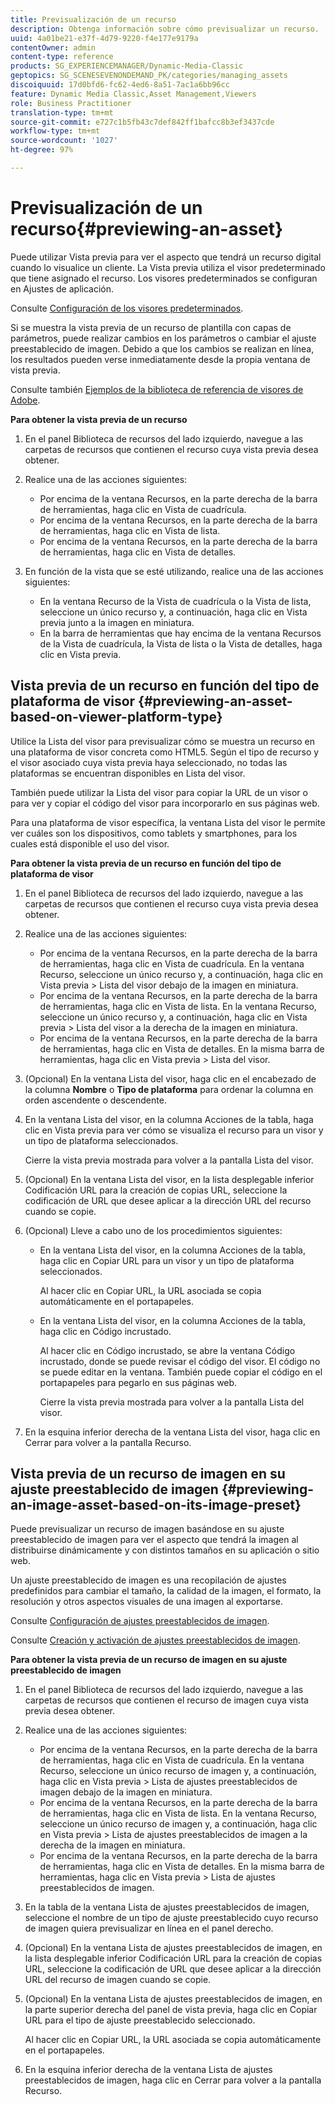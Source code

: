 ```yaml
---
title: Previsualización de un recurso
description: Obtenga información sobre cómo previsualizar un recurso.
uuid: 4a01be21-e37f-4d79-9220-f4e177e9179a
contentOwner: admin
content-type: reference
products: SG_EXPERIENCEMANAGER/Dynamic-Media-Classic
geptopics: SG_SCENESEVENONDEMAND_PK/categories/managing_assets
discoiquuid: 17d0bfd6-fc62-4ed6-8a51-7ac1a6bb96cc
feature: Dynamic Media Classic,Asset Management,Viewers
role: Business Practitioner
translation-type: tm+mt
source-git-commit: e727c1b5fb43c7def842ff1bafcc8b3ef3437cde
workflow-type: tm+mt
source-wordcount: '1027'
ht-degree: 97%

---
```



# Previsualización de un recurso{#previewing-an-asset}

Puede utilizar Vista previa para ver el aspecto que tendrá un recurso digital cuando lo visualice un cliente. La Vista previa utiliza el visor predeterminado que tiene asignado el recurso. Los visores predeterminados se configuran en Ajustes de aplicación.

Consulte [Configuración de los visores predeterminados](application-setup.md#configuring_default_viewers).

Si se muestra la vista previa de un recurso de plantilla con capas de parámetros, puede realizar cambios en los parámetros o cambiar el ajuste preestablecido de imagen. Debido a que los cambios se realizan en línea, los resultados pueden verse inmediatamente desde la propia ventana de vista previa.

Consulte también [Ejemplos de la biblioteca de referencia de visores de Adobe](https://landing.adobe.com/en/na/dynamic-media/ctir-2755/live-demos.html).

**Para obtener la vista previa de un recurso**

1. En el panel Biblioteca de recursos del lado izquierdo, navegue a las carpetas de recursos que contienen el recurso cuya vista previa desea obtener.
1. Realice una de las acciones siguientes:

   * Por encima de la ventana Recursos, en la parte derecha de la barra de herramientas, haga clic en Vista de cuadrícula. 
   * Por encima de la ventana Recursos, en la parte derecha de la barra de herramientas, haga clic en Vista de lista. 
   * Por encima de la ventana Recursos, en la parte derecha de la barra de herramientas, haga clic en Vista de detalles. 

1. En función de la vista que se esté utilizando, realice una de las acciones siguientes:

   * En la ventana Recurso de la Vista de cuadrícula o la Vista de lista, seleccione un único recurso y, a continuación, haga clic en Vista previa junto a la imagen en miniatura.
   * En la barra de herramientas que hay encima de la ventana Recursos de la Vista de cuadrícula, la Vista de lista o la Vista de detalles, haga clic en Vista previa.

## Vista previa de un recurso en función del tipo de plataforma de visor  {#previewing-an-asset-based-on-viewer-platform-type}

Utilice la Lista del visor para previsualizar cómo se muestra un recurso en una plataforma de visor concreta como HTML5. Según el tipo de recurso y el visor asociado cuya vista previa haya seleccionado, no todas las plataformas se encuentran disponibles en Lista del visor.

También puede utilizar la Lista del visor para copiar la URL de un visor o para ver y copiar el código del visor para incorporarlo en sus páginas web.

Para una plataforma de visor específica, la ventana Lista del visor le permite ver cuáles son los dispositivos, como tablets y smartphones, para los cuales está disponible el uso del visor.

**Para obtener la vista previa de un recurso en función del tipo de plataforma de visor**

1. En el panel Biblioteca de recursos del lado izquierdo, navegue a las carpetas de recursos que contienen el recurso cuya vista previa desea obtener.
1. Realice una de las acciones siguientes:

   * Por encima de la ventana Recursos, en la parte derecha de la barra de herramientas, haga clic en Vista de cuadrícula. En la ventana Recurso, seleccione un único recurso y, a continuación, haga clic en Vista previa > Lista del visor debajo de la imagen en miniatura.
   * Por encima de la ventana Recursos, en la parte derecha de la barra de herramientas, haga clic en Vista de lista. En la ventana Recurso, seleccione un único recurso y, a continuación, haga clic en Vista previa > Lista del visor a la derecha de la imagen en miniatura.
   * Por encima de la ventana Recursos, en la parte derecha de la barra de herramientas, haga clic en Vista de detalles. En la misma barra de herramientas, haga clic en Vista previa > Lista del visor.

1. (Opcional) En la ventana Lista del visor, haga clic en el encabezado de la columna **Nombre** o **Tipo de plataforma** para ordenar la columna en orden ascendente o descendente.
1. En la ventana Lista del visor, en la columna Acciones de la tabla, haga clic en Vista previa para ver cómo se visualiza el recurso para un visor y un tipo de plataforma seleccionados.

   Cierre la vista previa mostrada para volver a la pantalla Lista del visor.

1. (Opcional) En la ventana Lista del visor, en la lista desplegable inferior Codificación URL para la creación de copias URL, seleccione la codificación de URL que desee aplicar a la dirección URL del recurso cuando se copie.
1. (Opcional) Lleve a cabo uno de los procedimientos siguientes:

   * En la ventana Lista del visor, en la columna Acciones de la tabla, haga clic en Copiar URL para un visor y un tipo de plataforma seleccionados.

      Al hacer clic en Copiar URL, la URL asociada se copia automáticamente en el portapapeles.

   * En la ventana Lista del visor, en la columna Acciones de la tabla, haga clic en Código incrustado.

      Al hacer clic en Código incrustado, se abre la ventana Código incrustado, donde se puede revisar el código del visor. El código no se puede editar en la ventana. También puede copiar el código en el portapapeles para pegarlo en sus páginas web.

      Cierre la vista previa mostrada para volver a la pantalla Lista del visor.

1. En la esquina inferior derecha de la ventana Lista del visor, haga clic en Cerrar para volver a la pantalla Recurso.

## Vista previa de un recurso de imagen en su ajuste preestablecido de imagen  {#previewing-an-image-asset-based-on-its-image-preset}

Puede previsualizar un recurso de imagen basándose en su ajuste preestablecido de imagen para ver el aspecto que tendrá la imagen al distribuirse dinámicamente y con distintos tamaños en su aplicación o sitio web.

Un ajuste preestablecido de imagen es una recopilación de ajustes predefinidos para cambiar el tamaño, la calidad de la imagen, el formato, la resolución y otros aspectos visuales de una imagen al exportarse.

Consulte [Configuración de ajustes preestablecidos de imagen](setting-image-presets.md#setting_up_image_presets).

Consulte [Creación y activación de ajustes preestablecidos de imagen](creating-enabling-image-presets.md#creating_and_enabling_image_presets).

**Para obtener la vista previa de un recurso de imagen en su ajuste preestablecido de imagen**

1. En el panel Biblioteca de recursos del lado izquierdo, navegue a las carpetas de recursos que contienen el recurso de imagen cuya vista previa desea obtener.
1. Realice una de las acciones siguientes:

   * Por encima de la ventana Recursos, en la parte derecha de la barra de herramientas, haga clic en Vista de cuadrícula. En la ventana Recurso, seleccione un único recurso de imagen y, a continuación, haga clic en Vista previa > Lista de ajustes preestablecidos de imagen debajo de la imagen en miniatura.
   * Por encima de la ventana Recursos, en la parte derecha de la barra de herramientas, haga clic en Vista de lista. En la ventana Recurso, seleccione un único recurso de imagen y, a continuación, haga clic en Vista previa > Lista de ajustes preestablecidos de imagen a la derecha de la imagen en miniatura.
   * Por encima de la ventana Recursos, en la parte derecha de la barra de herramientas, haga clic en Vista de detalles. En la misma barra de herramientas, haga clic en Vista previa > Lista de ajustes preestablecidos de imagen.

1. En la tabla de la ventana Lista de ajustes preestablecidos de imagen, seleccione el nombre de un tipo de ajuste preestablecido cuyo recurso de imagen quiera previsualizar en línea en el panel derecho.
1. (Opcional) En la ventana Lista de ajustes preestablecidos de imagen, en la lista desplegable inferior Codificación URL para la creación de copias URL, seleccione la codificación de URL que desee aplicar a la dirección URL del recurso de imagen cuando se copie.
1. (Opcional) En la ventana Lista de ajustes preestablecidos de imagen, en la parte superior derecha del panel de vista previa, haga clic en Copiar URL para el tipo de ajuste preestablecido seleccionado.

   Al hacer clic en Copiar URL, la URL asociada se copia automáticamente en el portapapeles.

1. En la esquina inferior derecha de la ventana Lista de ajustes preestablecidos de imagen, haga clic en Cerrar para volver a la pantalla Recurso.


